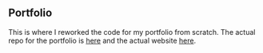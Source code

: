 ## Portfolio

This is where I reworked the code for my portfolio from scratch. The actual repo for the portfolio is [here](https://github.com/LastJohahn/LastJohahn.github.io) and the actual website [here](https://lastjohahn.github.io/).
